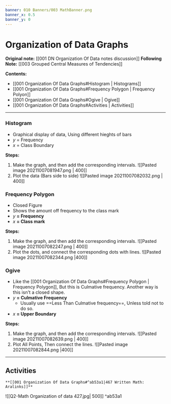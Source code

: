 ```yaml
---
banner: 010 Banners/003 MathBanner.png
banner_x: 0.5
banner_y: 0
---
```



# Organization of Data Graphs


**Original note:** [[001 DN Organization Of Data notes discussion]]
**Following Note:** [[003 Grouped Central Measures of Tendencies]]

**Contents:**
-  [[001 Organization Of Data Graphs#Histogram | Histograms]]
-  [[001 Organization Of Data Graphs#Frequency Polygon | Frequency Polyon]]
-  [[001 Organization Of Data Graphs#Ogive | Ogive]]
-  [[001 Organization Of Data Graphs#Activities | Activities]]


---

### Histogram
-   Graphical display of data, Using different hieghts of bars
-   $y$ = Frequency
-   $x$ = Class Boundary

**Steps:**
1. Make the graph, and then add the corresponding intervals.
![[Pasted image 20211007081947.png | 400]]
2. Plot the data (Bars side to side)
![[Pasted image 20211007082032.png | 400]]

### Frequency Polygon
- Closed Figure
- Shows the amount off frequency to the class mark
-   $y$ **= Frequency**
-   $x$ **= Class mark**

**Steps:**
1. Make the graph, and then add the corresponding intervals.
![[Pasted image 20211007082247.png | 400]]
2. Plot the dots, and connect the corresponding dots with lines.
 ![[Pasted image 20211007082344.png |400]]

### Ogive
- Like the [[001 Organization Of Data Graphs#Frequency Polygon | Frequency Polygon]], But this is Culmative frequency. Another way is this isn't a closed shape.
- $y$ **= Culmative Frequency**
	- Usually use ==Less Than Culmative frequency==, Unless told not to do so.
- $x$ **= Upper Boundary**

**Steps:**

1. Make the graph, and then add the corresponding intervals.
![[Pasted image 20211007082639.png | 400]]
2. Plot All Points, Then connect the lines. 
![[Pasted image 20211007082844.png |400]]

---

## Activities
```ad-act
**[[001 Organization Of Data Graphs#^ab53a1|467 Written Math: Aralinks]]**
```


<span class='centerImg'> ![[Q2-Math Organization of data 427.jpg| 500]]</span> ^ab53a1

